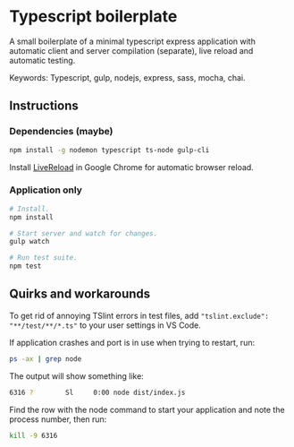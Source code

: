 # Typescript boilerplate

A small boilerplate of a minimal typescript express application with automatic client and server compilation (separate), live reload and automatic testing.

Keywords: Typescript, gulp, nodejs, express, sass, mocha, chai.

## Instructions

### Dependencies (maybe)

```bash
npm install -g nodemon typescript ts-node gulp-cli
```

Install [LiveReload](https://chrome.google.com/webstore/detail/livereload/jnihajbhpnppcggbcgedagnkighmdlei?hl=en) in Google Chrome for automatic browser reload.

### Application only

```bash
# Install.
npm install

# Start server and watch for changes.
gulp watch

# Run test suite.
npm test
```

## Quirks and workarounds

To get rid of annoying TSlint errors in test files, add `"tslint.exclude": "**/test/**/*.ts"` to your user settings in VS Code.

If application crashes and port is in use when trying to restart, run:

```bash
ps -ax | grep node
```

The output will show something like:

```bash
6316 ?        Sl     0:00 node dist/index.js
```

Find the row with the node command to start your application and note the process number, then run:

```bash
kill -9 6316
```
